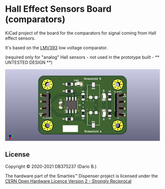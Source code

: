 # Hall Effect Sensors Board (comparators)

KiCad project of the board for the comparators for signal coming from Hall effect sensors.

It's based on the [LMV393](https://github.com/DB375237/smarties/blob/master/pdf/lmv393.pdf) low voltage comparator.

(required only for "analog" Hall sensors - not used in the prototype built - ** UNTESTED DESIGN **)

![Hall Effect Sensors Board (comparators)](https://github.com/DB375237/smarties/blob/master/images/2003-hall-sensor.png)


## License

Copyright © 2020-2021 DB375237 (Dario B.)

The hardware part of the Smarties™ Dispenser project is licensed under the [CERN Open Hardware Licence Version 2 - Strongly Reciprocal](https://github.com/DB375237/smarties/blob/1d4773c20f6e62bb15a9346e1278c39deedc8825/LICENSE.hardware.md)